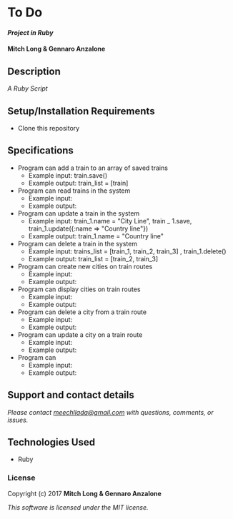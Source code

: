 # To Do

#### _Project in Ruby_

#### Mitch Long & Gennaro Anzalone

## Description

_A Ruby Script_

## Setup/Installation Requirements

* Clone this repository

## Specifications

* Program can add a train to an array of saved trains
  * Example input: train.save()
  * Example output: train_list = [train]
* Program can read trains in the system
  * Example input:
  * Example output:
* Program can update a train in the system
  * Example input: train_1.name = "City Line", train _ 1.save, train_1.update({:name => "Country line"})
  * Example output:   train_1.name = "Country line"
* Program can delete a train in the system
  * Example input: trains_list = [train_1, train_2, train_3] , train_1.delete()
  * Example output: train_list = [train_2, train_3]
* Program can create new cities on train routes
  * Example input:
  * Example output:
* Program can display cities on train routes
  * Example input:
  * Example output:
* Program can delete a city from a train route
  * Example input:
  * Example output:
* Program can update a city on a train route
  * Example input:
  * Example output:
* Program can
  * Example input:
  * Example output:

## Support and contact details

_Please contact [meechllada@gmail.com](mailto:meechllada@gmail.com) with questions, comments, or issues._

## Technologies Used

* Ruby

### License

Copyright (c) 2017 **Mitch Long & Gennaro Anzalone**

*This software is licensed under the MIT license.*
